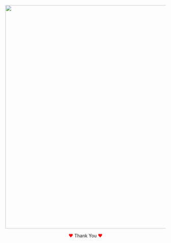 <p align="center">
    <img width="700px"  src="https://user-images.githubusercontent.com/80118217/224488166-35e55c36-9141-4c58-86e9-5a9223efbcd3.JPG">
  </p>
<p align="center"><span style="color: red;">&hearts;</span> Thank You <span style="color: red;">&hearts;</span></p>
